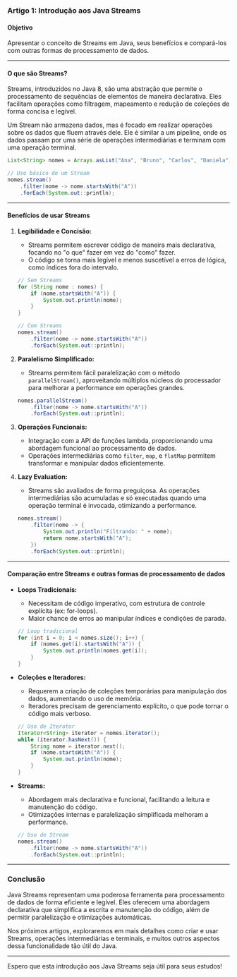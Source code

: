 ### Artigo 1: Introdução aos Java Streams

#### Objetivo
Apresentar o conceito de Streams em Java, seus benefícios e compará-los com outras formas de processamento de dados.

---

#### O que são Streams?

Streams, introduzidos no Java 8, são uma abstração que permite o processamento de sequências de elementos de maneira declarativa. Eles facilitam operações como filtragem, mapeamento e redução de coleções de forma concisa e legível.

Um Stream não armazena dados, mas é focado em realizar operações sobre os dados que fluem através dele. Ele é similar a um pipeline, onde os dados passam por uma série de operações intermediárias e terminam com uma operação terminal.

```java
List<String> nomes = Arrays.asList("Ana", "Bruno", "Carlos", "Daniela");

// Uso básico de um Stream
nomes.stream()
    .filter(nome -> nome.startsWith("A"))
    .forEach(System.out::println);
```

---

#### Benefícios de usar Streams

1. **Legibilidade e Concisão:**
    - Streams permitem escrever código de maneira mais declarativa, focando no "o que" fazer em vez do "como" fazer.
    - O código se torna mais legível e menos suscetível a erros de lógica, como índices fora do intervalo.

   ```java
   // Sem Streams
   for (String nome : nomes) {
       if (nome.startsWith("A")) {
           System.out.println(nome);
       }
   }

   // Com Streams
   nomes.stream()
       .filter(nome -> nome.startsWith("A"))
       .forEach(System.out::println);
   ```

2. **Paralelismo Simplificado:**
    - Streams permitem fácil paralelização com o método `parallelStream()`, aproveitando múltiplos núcleos do processador para melhorar a performance em operações grandes.

   ```java
   nomes.parallelStream()
       .filter(nome -> nome.startsWith("A"))
       .forEach(System.out::println);
   ```

3. **Operações Funcionais:**
    - Integração com a API de funções lambda, proporcionando uma abordagem funcional ao processamento de dados.
    - Operações intermediárias como `filter`, `map`, e `flatMap` permitem transformar e manipular dados eficientemente.

4. **Lazy Evaluation:**
    - Streams são avaliados de forma preguiçosa. As operações intermediárias são acumuladas e só executadas quando uma operação terminal é invocada, otimizando a performance.

   ```java
   nomes.stream()
       .filter(nome -> {
           System.out.println("Filtrando: " + nome);
           return nome.startsWith("A");
       })
       .forEach(System.out::println);
   ```

---

#### Comparação entre Streams e outras formas de processamento de dados

- **Loops Tradicionais:**
    - Necessitam de código imperativo, com estrutura de controle explícita (ex: for-loops).
    - Maior chance de erros ao manipular índices e condições de parada.

  ```java
  // Loop tradicional
  for (int i = 0; i < nomes.size(); i++) {
      if (nomes.get(i).startsWith("A")) {
          System.out.println(nomes.get(i));
      }
  }
  ```

- **Coleções e Iteradores:**
    - Requerem a criação de coleções temporárias para manipulação dos dados, aumentando o uso de memória.
    - Iteradores precisam de gerenciamento explícito, o que pode tornar o código mais verboso.

  ```java
  // Uso de Iterator
  Iterator<String> iterator = nomes.iterator();
  while (iterator.hasNext()) {
      String nome = iterator.next();
      if (nome.startsWith("A")) {
          System.out.println(nome);
      }
  }
  ```

- **Streams:**
    - Abordagem mais declarativa e funcional, facilitando a leitura e manutenção do código.
    - Otimizações internas e paralelização simplificada melhoram a performance.

  ```java
  // Uso de Stream
  nomes.stream()
      .filter(nome -> nome.startsWith("A"))
      .forEach(System.out::println);
  ```

---

### Conclusão

Java Streams representam uma poderosa ferramenta para processamento de dados de forma eficiente e legível. Eles oferecem uma abordagem declarativa que simplifica a escrita e manutenção do código, além de permitir paralelização e otimizações automáticas.

Nos próximos artigos, exploraremos em mais detalhes como criar e usar Streams, operações intermediárias e terminais, e muitos outros aspectos dessa funcionalidade tão útil do Java.

---

Espero que esta introdução aos Java Streams seja útil para seus estudos!